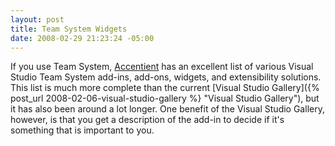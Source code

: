 ```yaml
---
layout: post
title: Team System Widgets
date: 2008-02-29 21:23:24 -05:00
---
```


If you use Team System, [Accentient](http://widgets.accentient.com/default.aspx) has an excellent list of various Visual Studio Team System add-ins, add-ons, widgets, and extensibility solutions. This list is much more complete than the current [Visual Studio Gallery]({% post_url 2008-02-06-visual-studio-gallery %} "Visual Studio Gallery"), but it has also been around a lot longer. One benefit of the Visual Studio Gallery, however, is that you get a description of the add-in to decide if it's something that is important to you.

